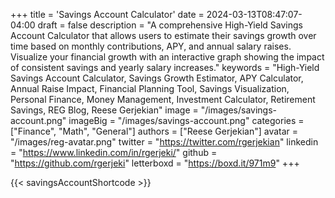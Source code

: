 +++
title = 'Savings Account Calculator'
date = 2024-03-13T08:47:07-04:00
draft = false
description = "A comprehensive High-Yield Savings Account Calculator that allows users to estimate their savings growth over time based on monthly contributions, APY, and annual salary raises. Visualize your financial growth with an interactive graph showing the impact of consistent savings and yearly salary increases."
keywords = "High-Yield Savings Account Calculator, Savings Growth Estimator, APY Calculator, Annual Raise Impact, Financial Planning Tool, Savings Visualization, Personal Finance, Money Management, Investment Calculator, Retirement Savings, REG Blog, Reese Gerjekian"
image = "/images/savings-account.png"
imageBig = "/images/savings-account.png"
categories = ["Finance", "Math", "General"]
authors = ["Reese Gerjekian"]
avatar = "/images/reg-avatar.png"
twitter = "https://twitter.com/rgerjekian"
linkedin = "https://www.linkedin.com/in/rgerjeki/"
github = "https://github.com/rgerjeki"
letterboxd = "https://boxd.it/971m9"
+++

{{< savingsAccountShortcode >}}